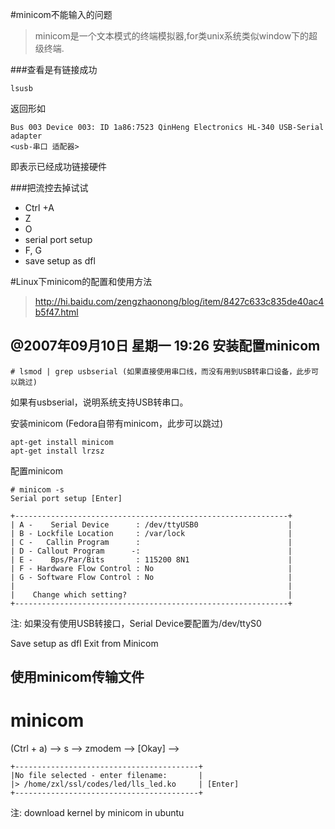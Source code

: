 #minicom不能输入的问题

>minicom是一个文本模式的终端模拟器,for类unix系统类似window下的超级终端.

###查看是有链接成功
	
	lsusb
返回形如

	Bus 003 Device 003: ID 1a86:7523 QinHeng Electronics HL-340 USB-Serial adapter
	<usb-串口 适配器>
即表示已经成功链接硬件

###把流控去掉试试<br>

* Ctrl +A 
* Z 
* O 
*  serial port setup 
* F, G
* save setup as dfl

#Linux下minicom的配置和使用方法

>http://hi.baidu.com/zengzhaonong/blog/item/8427c633c835de40ac4b5f47.html

@2007年09月10日 星期一 19:26
安装配置minicom
--------------------------------------------------

	# lsmod | grep usbserial (如果直接使用串口线，而没有用到USB转串口设备，此步可以跳过)
如果有usbserial，说明系统支持USB转串口。 

安装minicom (Fedora自带有minicom，此步可以跳过)

	apt-get install minicom
	apt-get install lrzsz
配置minicom

	# minicom -s
	Serial port setup [Enter]

    +-------------------------------------------------------------+
    | A -    Serial Device      : /dev/ttyUSB0                    |
    | B - Lockfile Location     : /var/lock                       |
    | C -   Callin Program      :                                 |
    | D - Callout Program      -:                                 |
    | E -    Bps/Par/Bits       : 115200 8N1                      |
    | F - Hardware Flow Control : No                              |
    | G - Software Flow Control : No                              |
    |                                                             |
    |    Change which setting?                                    |
    +-------------------------------------------------------------+
注: 如果没有使用USB转接口，Serial Device要配置为/dev/ttyS0

   Save setup as dfl
   Exit from Minicom




使用minicom传输文件
--------------------------------------------------
# minicom
(Ctrl + a) --> s --> zmodem --> [Okay] --> 
    
    +-----------------------------------------+ 
    |No file selected - enter filename:       | 
    |> /home/zxl/ssl/codes/led/lls_led.ko     | [Enter]
    +-----------------------------------------+ 






注: download kernel by minicom in ubuntu
